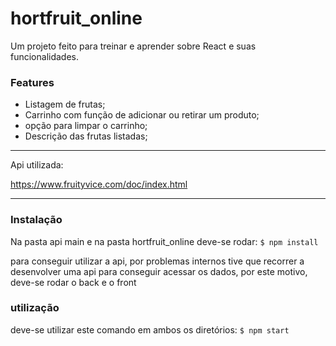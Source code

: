 ﻿# hortfruit_online
Um projeto feito para treinar e aprender sobre React e suas funcionalidades.

### Features
- Listagem de frutas;
- Carrinho com função de adicionar ou retirar um produto;
- opção para limpar o carrinho;
- Descrição das frutas listadas;
---
Api utilizada:

https://www.fruityvice.com/doc/index.html

----
### Instalação
Na pasta api main e na pasta hortfruit_online deve-se rodar:
`$ npm install`

para conseguir utilizar a api, por problemas internos tive que recorrer a desenvolver uma api para conseguir acessar os dados, por este motivo, deve-se rodar o back e o front

### utilização
deve-se utilizar este comando em ambos os diretórios:
`$ npm start`
